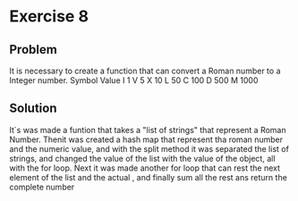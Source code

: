 # Exercise 8

## Problem

It is necessary to create a function that can convert a Roman number to a Integer number. 
Symbol       Value
I             1
V             5
X             10
L             50
C             100
D             500
M             1000

## Solution

It`s was made a funtion that takes a "list of strings" that represent a Roman Number. Thenit was created a hash map that represent tha roman number and the numeric value, and with the split method it was separated the list of strings, and changed the value of the list with the value of the object, all with the for loop. Next it was made another for loop that can rest the next element of the list and the actual , and finally sum all the rest ans return the complete number



